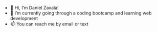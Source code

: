 - 👋 Hi, I’m Daniel Zavala!
- 🌱 I’m currently going through a coding bootcamp and learning web development
- 📫 You can reach me by email or text

<!---
daza06/daza06 is a ✨ special ✨ repository because its `README.md` (this file) appears on your GitHub profile.
You can click the Preview link to take a look at your changes.
--->
